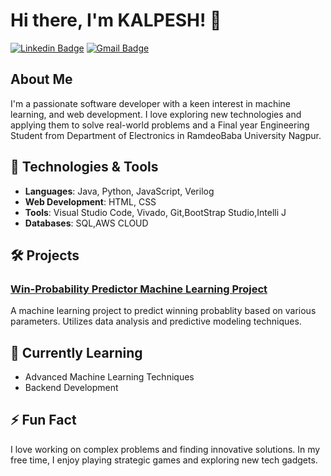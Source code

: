# Hi there, I'm KALPESH! 👋

[![Linkedin Badge](https://img.shields.io/badge/-Kalpesh_Chaudhari-blue?style=flat-square&logo=Linkedin&logoColor=white&link=https://www.linkedin.com/in/yourname/)](www.linkedin.com/in/kalpesh-chaudhari-088400259)
[![Gmail Badge](https://img.shields.io/badge/-kalpesho0904@gmail.com-c14438?style=flat-square&logo=Gmail&logoColor=white&link=mailto:yourname@gmail.com)](mailto:kalpesho0904@gmail.com)

## About Me
I'm a passionate software developer with a keen interest in  machine learning, and web development. I love exploring new technologies and applying them to solve real-world problems
and  a Final year Engineering Student from Department of Electronics in RamdeoBaba University Nagpur.

## 🔧 Technologies & Tools
- **Languages**: Java, Python, JavaScript, Verilog
- **Web Development**: HTML, CSS 
- **Tools**: Visual Studio Code, Vivado, Git,BootStrap Studio,Intelli J
- **Databases**: SQL,AWS CLOUD


## 🛠️ Projects
### [Win-Probability Predictor Machine Learning Project](https://github.com/yourname/skill-tracking-ml)
A machine learning project to  predict  winning probablity based on various parameters. Utilizes data analysis and predictive modeling techniques.



## 🌱 Currently Learning
- Advanced Machine Learning Techniques
- Backend Development

## ⚡ Fun Fact
I love working on complex problems and finding innovative solutions. In my free time, I enjoy playing strategic games and exploring new tech gadgets.


<!---
kalpesh0904/kalpesh0904 is a ✨ special ✨ repository because its `README.md` (this file) appears on your GitHub profile.
You can click the Preview link to take a look at your changes.
--->
